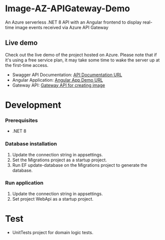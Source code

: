 # Image-AZ-APIGateway-Demo
An Azure serverless .NET 8 API with an Angular frontend to display real-time image events received via Azure API Gateway

## Live demo
Check out the live demo of the project hosted on Azure.
Please note that if it's using a free service plan, it may take some time to wake the server up at the first-time access.

- Swagger API Documentation: [API Documentation URL](https://latestimageviewer-api-djc8gzczfnanfce7.southeastasia-01.azurewebsites.net/swagger/index.html)
- Angular Application: [Angular App Demo URL](https://latestimageviewer-hefeeef7bpa0fcar.southeastasia-01.azurewebsites.net/)
- Gateway API: [Gateway API for creating image](https://latestimageviewer-apigateway.azure-api.net/public/Images)

# Development

### Prerequisites
- .NET 8

### Database installation
1.  Update the connection string in appsettings.
2.  Set the Migrations project as a startup project.
3.	Run EF update-database on the Migrations project to generate the database.

### Run application
1.  Update the connection string in appsettings.
1.  Set project WebApi as a startup project.

# Test
- UnitTests project for domain logic tests.
